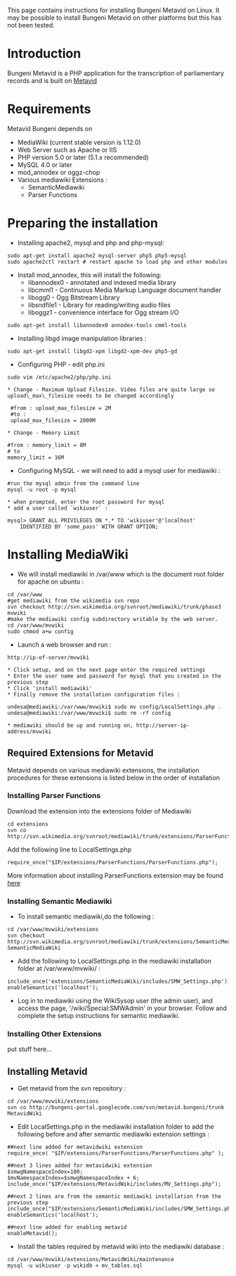 This page contains instructions for installing Bungeni Metavid on Linux. It may be possible to install Bungeni Metavid on other platforms but this has not been tested.

# Introduction

Bungeni Metavid is a PHP application for the transcription of parliamentary records and is built on [Metavid](http://metavid.ucsc.edu/)

# Requirements

Metavid Bungeni depends on

  * MediaWiki (current stable version is 1.12.0)
  * Web Server such as Apache or IIS
  * PHP version 5.0 or later (5.1.x recommended)
  * MySQL 4.0 or later
  * mod\_annodex or oggz-chop
  * Various mediawiki Extensions :
    * SemanticMediawiki
    * Parser Functions

# Preparing the installation

  * Installing apache2, mysql and php and php-mysql:
```
sudo apt-get install apache2 mysql-server php5 php5-mysql
sudo apache2ctl restart # restart apache to load php and other modules
```

  * Install mod\_annodex, this will install the following:
    * libannodex0 - annotated and indexed media library
    * libcmml1 - Continuous Media Markup Language document handler
    * libogg0 - Ogg Bitstream Library
    * libsndfile1 - Library for reading/writing audio files
    * liboggz1 - convenience interface for Ogg stream I/O
```
sudo apt-get install libannodex0 annodex-tools cmml-tools
```

  * Installing libgd image manipulation libraries :
```
sudo apt-get install libgd2-xpm libgd2-xpm-dev php5-gd
```

  * Configuring PHP  - edit php.ini
```
sudo vim /etc/apache2/php/php.ini
```
    * Change - Maximum Upload Filesize. Video files are quite large so upload\_max\_filesize needs to be changed accordingly
```
 #from : upload_max_filesize = 2M
 #to :
 upload_max_filesize = 2000M
```
    * Change - Memory Limit
```
#from : memory_limit = 8M
# to
memory_limit = 16M
```

  * Configuring MySQL - we will need to add a mysql user for mediawiki :
```
#run the mysql admin from the command line 
mysql -u root -p mysql
```
    * when prompted, enter the root password for mysql
    * add a user called `wikiuser` :
```
mysql> GRANT ALL PRIVILEGES ON *.* TO 'wikiuser'@'localhost'
    IDENTIFIED BY 'some_pass' WITH GRANT OPTION;
```

# Installing MediaWiki

  * We will install mediawiki in /var/www which is the document root folder for apache on ubuntu :
```
cd /var/www
#get mediawiki from the wikimedia svn repo
svn checkout http://svn.wikimedia.org/svnroot/mediawiki/trunk/phase3 mvwiki
#make the mediawiki config subdirectory writable by the web server.
cd /var/www/mvwiki
sudo chmod a+w config
```

  * Launch a web browser and run :
```
http://ip-of-server/mvwiki
```
    * Click setup, and on the next page enter the required settings
    * Enter the user name and password for mysql that you created in the previous step
    * Click 'install mediawiki'
    * Finally remove the installation configuration files :
```
undesa@mediawiki:/var/www/mvwiki$ sudo mv config/LocalSettings.php .
undesa@mediawiki:/var/www/mvwiki$ sudo rm -rf config
```
    * mediawiki should be up and running on, http://server-ip-address/mvwiki

## Required Extensions for Metavid

Metavid depends on various mediawiki extensions, the installation procedures for these extensions is listed below in the order of installation

### Installing Parser Functions
Download the extension into the extensions folder of Mediawiki

```
cd extensions
svn co http://svn.wikimedia.org/svnroot/mediawiki/trunk/extensions/ParserFunctions
```

Add the following line to LocalSettings.php

` require_once("$IP/extensions/ParserFunctions/ParserFunctions.php"); `

More information about installing ParserFunctions extension may be found [here](http://www.mediawiki.org/wiki/Extension:ParserFunctions)

### Installing Semantic Mediawiki

  * To install semantic mediawiki,do the following :
```
cd /var/www/mvwiki/extensions
svn checkout http://svn.wikimedia.org/svnroot/mediawiki/trunk/extensions/SemanticMediaWiki SemanticMediaWiki

```

  * Add the following to LocalSettings.php in the mediawiki installation folder at /var/www/mvwiki/ :
```
include_once('extensions/SemanticMediaWiki/includes/SMW_Settings.php');
enableSemantics('localhost');
```

  * Log in to mediawiki using the WikiSysop user (the admin user), and access the page, '/wiki/Special:SMWAdmin' in your browser. Follow and complete the setup instructions for semantic mediawiki.


### Installing Other Extensions

put stuff here...

## Installing Metavid

  * Get metavid from the svn repository :
```
cd /var/www/mvwiki/extensions
svn co http://bungeni-portal.googlecode.com/svn/metavid.bungeni/trunk MetavidWiki
```
  * Edit LocalSettings.php in the mediawiki installation folder to add the following before and after semantic mediawiki extension settings :
```
##next line added for metavidwiki extension
require_once( "$IP/extensions/ParserFunctions/ParserFunctions.php" );

##next 3 lines added for metavidwiki extension
$smwgNamespaceIndex=100;
$mvNamespaceIndex=$smwgNamespaceIndex + 6;
include_once("$IP/extensions/MetavidWiki/includes/MV_Settings.php");

##next 2 lines are from the semantic mediawiki installation from the previous step
include_once("$IP/extensions/SemanticMediaWiki/includes/SMW_Settings.php");
enableSemantics('localhost');

##next line added for enabling metavid
enableMetavid();
```

  * Install the tables required by metavid wiki into the mediawiki database :
```
cd /var/www/mvwiki/extensions/MetavidWiki/maintenance
mysql -u wikiuser -p wikidb < mv_tables.sql
```